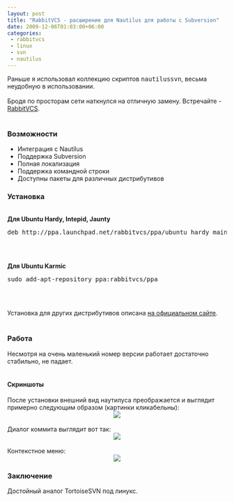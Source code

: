 ```yaml
---
layout: post
title: "RabbitVCS - расширение для Nautilus для работы с Subversion"
date: 2009-12-06T01:03:00+06:00
categories:
 - rabbitvcs
 - linux
 - svn
 - nautilus
---
```


<div class='post'>
Раньше я использовал коллекцию скриптов <tt>nautilussvn</tt>, весьма неудобную в использовании.<br />
<br />
Бродя по просторам сети наткнулся на отличную замену. Встречайте - <a href="http://rabbitvcs.org/">RabbitVCS</a>.<br />
<br />
<h3>Возможности</h3><ul><li>Интеграция с Nautilus</li>
<li>Поддержка Subversion</li>
<li>Полная локализация</li>
<li>Поддержка командной строки</li>
<li>Доступны пакеты для различных дистрибутивов</li>
</ul><h3>Установка</h3><br />
<strong>Для Ubuntu Hardy, Intepid, Jaunty</strong><br />
<pre class="brush:bash;">deb http://ppa.launchpad.net/rabbitvcs/ppa/ubuntu hardy main

</pre><br />
<strong>Для Ubuntu Karmic</strong><br />
<pre class="brush:bash;">sudo add-apt-repository ppa:rabbitvcs/ppa

</pre><br />
Установка для других дистрибутивов описана <a href="http://wiki.rabbitvcs.org/wiki/download">на официальном сайте</a>.<br />
<br />
<h3>Работа</h3>Несмотря на очень маленький номер версии работает достаточно стабильно, не падает.<br />
<br />
<h4>Скриншоты</h4>После установки внешний вид наутилуса преображается и выглядит примерно следующим образом (картинки кликабельны):<br />
<div class="separator" style="clear: both; text-align: center;"><a href="http://2.bp.blogspot.com/_y8p0_dtMJ38/Sxqtltez5bI/AAAAAAAAAtk/KUPsnbkZTNU/s1600-h/Screenshot-Delicious+-+administrilo+de+dosieroj.png" imageanchor="1" style="margin-left: 1em; margin-right: 1em;"><img border="0" src="http://2.bp.blogspot.com/_y8p0_dtMJ38/Sxqtltez5bI/AAAAAAAAAtk/KUPsnbkZTNU/s320/Screenshot-Delicious+-+administrilo+de+dosieroj.png" /></a><br />
</div><br />
Диалог коммита выглядит вот так:<br />
<div class="separator" style="clear: both; text-align: center;"><a href="http://4.bp.blogspot.com/_y8p0_dtMJ38/Sxqt9y_wAbI/AAAAAAAAAts/YMfhdkKJ_Ck/s1600-h/Screenshot-1.png" imageanchor="1" style="margin-left: 1em; margin-right: 1em;"><img border="0" src="http://4.bp.blogspot.com/_y8p0_dtMJ38/Sxqt9y_wAbI/AAAAAAAAAts/YMfhdkKJ_Ck/s320/Screenshot-1.png" /></a><br />
</div><br />
Контекстное меню:<br />
<div class="separator" style="clear: both; text-align: center;"><a href="http://2.bp.blogspot.com/_y8p0_dtMJ38/SxqwIz8iOfI/AAAAAAAAAt0/bDLo2ZIzpKY/s1600-h/Screenshot-2.png" imageanchor="1" style="margin-left: 1em; margin-right: 1em;"><img border="0" src="http://2.bp.blogspot.com/_y8p0_dtMJ38/SxqwIz8iOfI/AAAAAAAAAt0/bDLo2ZIzpKY/s320/Screenshot-2.png" /></a><br />
</div><h3>Заключение</h3>Достойный аналог TortoiseSVN под линукс.</div>
